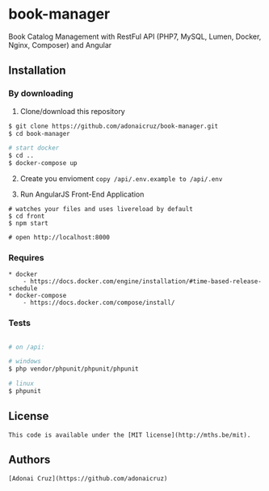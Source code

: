 # book-manager
Book Catalog Management with RestFul API (PHP7, MySQL, Lumen, Docker, Nginx, Composer) and Angular 


## Installation
### By downloading
1. Clone/download this repository
```bash
$ git clone https://github.com/adonaicruz/book-manager.git
$ cd book-manager

# start docker
$ cd ..
$ docker-compose up
```
2. Create you envioment
`copy /api/.env.example to /api/.env`

3. Run AngularJS Front-End Application
```
# watches your files and uses livereload by default
$ cd front
$ npm start

# open http://localhost:8000

```

### Requires
	* docker 
        - https://docs.docker.com/engine/installation/#time-based-release-schedule
    * docker-compose 
        - https://docs.docker.com/compose/install/

### Tests
```bash

# on /api:

# windows
$ php vendor/phpunit/phpunit/phpunit

# linux
$ phpunit

```

## License
	This code is available under the [MIT license](http://mths.be/mit).

## Authors
    [Adonai Cruz](https://github.com/adonaicruz)